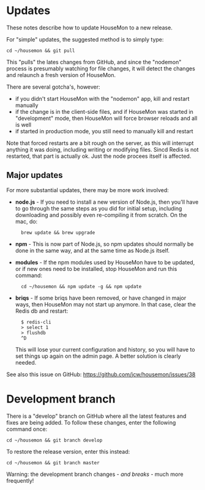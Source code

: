 # Updates

These notes describe how to update HouseMon to a new release.

For "simple" updates, the suggested method is to simply type:

    cd ~/housemon && git pull

This "pulls" the lates changes from GitHub, and since the "nodemon" process is
presumably watching for file changes, it will detect the changes and relaunch
a fresh version of HouseMon.

There are several gotcha's, however:

* if you didn't start HouseMon with the "nodemon" app, kill and restart manually
* if the change is in the client-side files, and if HouseMon was started in
  "development" mode, then HouseMon will force browser reloads and all is well
* if started in production mode, you still need to manually kill and restart

Note that forced restarts are a bit rough on the server, as this will interrupt
anything it was doing, including writing or modifying files. Sincd Redis is not
restarted, that part is actually ok. Just the node procees itself is affected.

## Major updates

For more substantial updates, there may be more work involved:

* **node.js** - If you need to install a new version of Node.js, then you'll
  have to go through the same steps as you did for initial setup, including
  downloading and possibly even re-compiling it from scratch. On the mac, do:

        brew update && brew upgrade

* **npm** - This is now part of Node.js, so npm updates should normally be done
  in the same way, and at the same time as Node.js itself.

* **modules** - If the npm modules used by HouseMon have to be updated, or if
  new ones need to be installed, stop HouseMon and run this command:

        cd ~/housemon && npm update -g && npm update

* **briqs** - If some briqs have been removed, or have changed in major ways,
  then HouseMon may not start up anymore. In that case, clear the Redis db
  and restart:

        $ redis-cli
        > select 1
        > flushdb
        ^D

  This will lose your current configuration and history, so you will have to
  set things up again on the admin page. A better solution is clearly needed.

See also this issue on GitHub: <https://github.com/jcw/housemon/issues/38>

# Development branch

There is a "develop" branch on GitHub where all the latest features and fixes
are being added. To follow these changes, enter the following command once:

    cd ~/housemon && git branch develop

To restore the release version, enter this instead:

    cd ~/housemon && git branch master

Warning: the development branch changes - *and breaks* - much more frequently!
